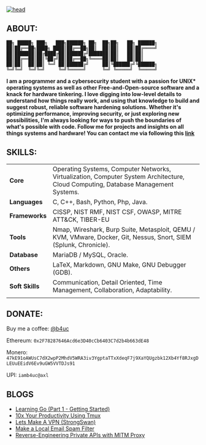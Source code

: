 [![head](https://iamb4uc.xyz/img/main.gif)](https://iamb4uc.xyz)

## ABOUT:

```
██╗ █████╗ ███╗   ███╗██████╗ ██╗  ██╗██╗   ██╗ ██████╗
██║██╔══██╗████╗ ████║██╔══██╗██║  ██║██║   ██║██╔════╝
██║███████║██╔████╔██║██████╔╝███████║██║   ██║██║
██║██╔══██║██║╚██╔╝██║██╔══██╗╚════██║██║   ██║██║
██║██║  ██║██║ ╚═╝ ██║██████╔╝     ██║╚██████╔╝╚██████╗
╚═╝╚═╝  ╚═╝╚═╝     ╚═╝╚═════╝      ╚═╝ ╚═════╝  ╚═════╝
```

**I am a programmer and a cybersecurity student with a passion for UNIX\* operating systems as well as other Free-and-Open-source software and a knack for hardware tinkering. I love digging into low-level details to understand how things really work, and using that knowledge to build and suggest robust, reliable software hardening solutions. Whether it's optimizing performance, improving security, or just exploring new possibilities, I'm always looking for ways to push the boundaries of what's possible with code. Follow me for projects and insights on all things systems and hardware! You can contact me via following this [link](https://iamb4uc.xyz/about/)**

## SKILLS:

|  |  |
|---|---|
| **Core** | Operating Systems, Computer Networks, Virtualization, Computer System Architecture, Cloud Computing, Database Management Systems. |
| **Languages** | C, C++, Bash, Python, Php, Java. |
| **Frameworks** | CISSP, NIST RMF, NIST CSF, OWASP, MITRE ATT&CK, TIBER-EU |
| **Tools** | Nmap, Wireshark, Burp Suite, Metasploit, QEMU / KVM, VMware, Docker, Git, Nessus, Snort, SIEM (Splunk, Chronicle). |
| **Database** | MariaDB / MySQL, Oracle. |
| **Others** | LaTeX, Markdown, GNU Make, GNU Debugger (GDB). |
| **Soft Skills** | Communication, Detail Oriented, Time Management, Collaboration, Adaptability. |
| | |


## DONATE:

Buy me a coffee: [@b4uc](https://buymeacoffee.com/b4uc)

Ethereum: `0x2F78287646Acd6e3D40cCb6403C7d2b4b663dE48`

Monero: `47kE91oAWUsC7dX2wpP2MhdV5WRA3iv3YgptaTTxXdeqF7j9XaYQUgzbk12Xb4Yf8RJxgDLEUuEEidV6Ev9uGW5VVTDJs91`

UPI: `iamb4uc@axl`

## BLOGS

<!-- BLOG-POST-LIST:START -->
- [Learning Go &lpar;Part 1 - Getting Started&rpar;](https://iamb4uc.xyz/post/learning-go-part-1/)
- [10x Your Productivity Using Tmux](https://iamb4uc.xyz/post/10x-productivity-using-tmux/)
- [Lets Make A VPN &lpar;StrongSwan&rpar;](https://iamb4uc.xyz/post/make-a-vpn-strongswan/)
- [Make a Local Email Spam Filter](https://iamb4uc.xyz/post/make-a-local-email-spam-filter/)
- [Reverse-Engineering Private APIs with MITM Proxy](https://iamb4uc.xyz/post/how-to-reverse-engineer-a-private-api-with-mitm-proxy/)
<!-- BLOG-POST-LIST:END -->
